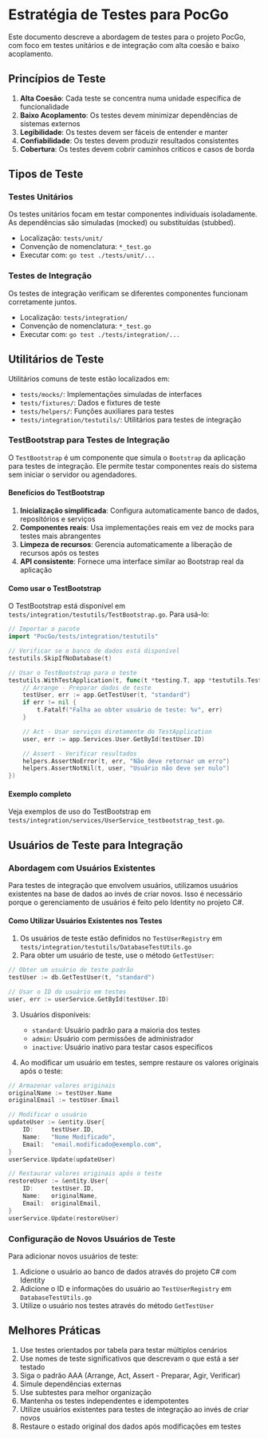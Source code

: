 ﻿# Estratégia de Testes para PocGo

Este documento descreve a abordagem de testes para o projeto PocGo, com foco em testes unitários e de integração com alta coesão e baixo acoplamento.

## Princípios de Teste

1. **Alta Coesão**: Cada teste se concentra numa unidade específica de funcionalidade
2. **Baixo Acoplamento**: Os testes devem minimizar dependências de sistemas externos
3. **Legibilidade**: Os testes devem ser fáceis de entender e manter
4. **Confiabilidade**: Os testes devem produzir resultados consistentes
5. **Cobertura**: Os testes devem cobrir caminhos críticos e casos de borda

## Tipos de Teste

### Testes Unitários

Os testes unitários focam em testar componentes individuais isoladamente. As dependências são simuladas (mocked) ou substituídas (stubbed).

- Localização: `tests/unit/`
- Convenção de nomenclatura: `*_test.go`
- Executar com: `go test ./tests/unit/...`

### Testes de Integração

Os testes de integração verificam se diferentes componentes funcionam corretamente juntos.

- Localização: `tests/integration/`
- Convenção de nomenclatura: `*_test.go`
- Executar com: `go test ./tests/integration/...`

## Utilitários de Teste

Utilitários comuns de teste estão localizados em:
- `tests/mocks/`: Implementações simuladas de interfaces
- `tests/fixtures/`: Dados e fixtures de teste
- `tests/helpers/`: Funções auxiliares para testes
- `tests/integration/testutils/`: Utilitários para testes de integração

### TestBootstrap para Testes de Integração

O `TestBootstrap` é um componente que simula o `Bootstrap` da aplicação para testes de integração. Ele permite testar componentes reais do sistema sem iniciar o servidor ou agendadores.

#### Benefícios do TestBootstrap

1. **Inicialização simplificada**: Configura automaticamente banco de dados, repositórios e serviços
2. **Componentes reais**: Usa implementações reais em vez de mocks para testes mais abrangentes
3. **Limpeza de recursos**: Gerencia automaticamente a liberação de recursos após os testes
4. **API consistente**: Fornece uma interface similar ao Bootstrap real da aplicação

#### Como usar o TestBootstrap

O TestBootstrap está disponível em `tests/integration/testutils/TestBootstrap.go`. Para usá-lo:

```go
// Importar o pacote
import "PocGo/tests/integration/testutils"

// Verificar se o banco de dados está disponível
testutils.SkipIfNoDatabase(t)

// Usar o TestBootstrap para o teste
testutils.WithTestApplication(t, func(t *testing.T, app *testutils.TestApplication) {
    // Arrange - Preparar dados de teste
    testUser, err := app.GetTestUser(t, "standard")
    if err != nil {
        t.Fatalf("Falha ao obter usuário de teste: %v", err)
    }

    // Act - Usar serviços diretamente do TestApplication
    user, err := app.Services.User.GetById(testUser.ID)

    // Assert - Verificar resultados
    helpers.AssertNoError(t, err, "Não deve retornar um erro")
    helpers.AssertNotNil(t, user, "Usuário não deve ser nulo")
})
```

#### Exemplo completo

Veja exemplos de uso do TestBootstrap em `tests/integration/services/UserService_testbootstrap_test.go`.

## Usuários de Teste para Integração

### Abordagem com Usuários Existentes

Para testes de integração que envolvem usuários, utilizamos usuários existentes na base de dados ao invés de criar novos. Isso é necessário porque o gerenciamento de usuários é feito pelo Identity no projeto C#.

#### Como Utilizar Usuários Existentes nos Testes

1. Os usuários de teste estão definidos no `TestUserRegistry` em `tests/integration/testutils/DatabaseTestUtils.go`
2. Para obter um usuário de teste, use o método `GetTestUser`:

```go
// Obter um usuário de teste padrão
testUser := db.GetTestUser(t, "standard")

// Usar o ID do usuário em testes
user, err := userService.GetById(testUser.ID)
```

3. Usuários disponíveis:
   - `standard`: Usuário padrão para a maioria dos testes
   - `admin`: Usuário com permissões de administrador
   - `inactive`: Usuário inativo para testar casos específicos

4. Ao modificar um usuário em testes, sempre restaure os valores originais após o teste:

```go
// Armazenar valores originais
originalName := testUser.Name
originalEmail := testUser.Email

// Modificar o usuário
updateUser := &entity.User{
    ID:     testUser.ID,
    Name:   "Nome Modificado",
    Email:  "email.modificado@exemplo.com",
}
userService.Update(updateUser)

// Restaurar valores originais após o teste
restoreUser := &entity.User{
    ID:     testUser.ID,
    Name:   originalName,
    Email:  originalEmail,
}
userService.Update(restoreUser)
```

### Configuração de Novos Usuários de Teste

Para adicionar novos usuários de teste:

1. Adicione o usuário ao banco de dados através do projeto C# com Identity
2. Adicione o ID e informações do usuário ao `TestUserRegistry` em `DatabaseTestUtils.go`
3. Utilize o usuário nos testes através do método `GetTestUser`

## Melhores Práticas

1. Use testes orientados por tabela para testar múltiplos cenários
2. Use nomes de teste significativos que descrevam o que está a ser testado
3. Siga o padrão AAA (Arrange, Act, Assert - Preparar, Agir, Verificar)
4. Simule dependências externas
5. Use subtestes para melhor organização
6. Mantenha os testes independentes e idempotentes
7. Utilize usuários existentes para testes de integração ao invés de criar novos
8. Restaure o estado original dos dados após modificações em testes
